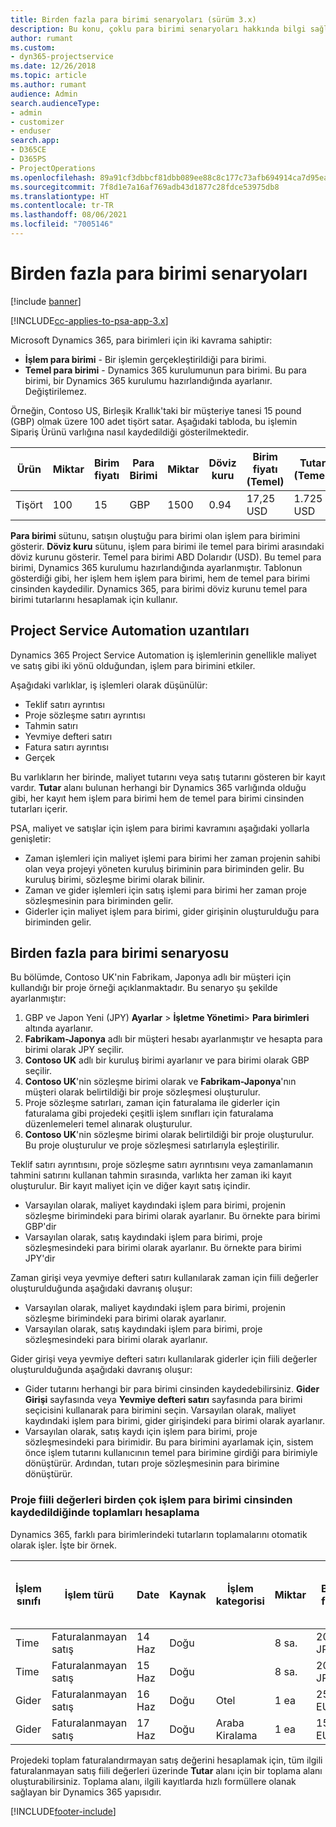 ```yaml
---
title: Birden fazla para birimi senaryoları (sürüm 3.x)
description: Bu konu, çoklu para birimi senaryoları hakkında bilgi sağlar.
author: rumant
ms.custom:
- dyn365-projectservice
ms.date: 12/26/2018
ms.topic: article
ms.author: rumant
audience: Admin
search.audienceType:
- admin
- customizer
- enduser
search.app:
- D365CE
- D365PS
- ProjectOperations
ms.openlocfilehash: 89a91cf3dbbcf81dbb089ee88c8c177c73afb694914ca7d95eae96776d38abed
ms.sourcegitcommit: 7f8d1e7a16af769adb43d1877c28fdce53975db8
ms.translationtype: HT
ms.contentlocale: tr-TR
ms.lasthandoff: 08/06/2021
ms.locfileid: "7005146"
---
```

# <a name="multiple-currency-scenarios"></a>Birden fazla para birimi senaryoları

[!include [banner](../includes/psa-now-project-operations.md)]

[!INCLUDE[cc-applies-to-psa-app-3.x](../includes/cc-applies-to-psa-app-3x.md)]

Microsoft Dynamics 365, para birimleri için iki kavrama sahiptir:

- **İşlem para birimi** - Bir işlemin gerçekleştirildiği para birimi. 
- **Temel para birimi** - Dynamics 365 kurulumunun para birimi. Bu para birimi, bir Dynamics 365 kurulumu hazırlandığında ayarlanır. Değiştirilemez.

Örneğin, Contoso US, Birleşik Krallık'taki bir müşteriye tanesi 15 pound (GBP) olmak üzere 100 adet tişört satar. Aşağıdaki tabloda, bu işlemin Sipariş Ürünü varlığına nasıl kaydedildiği gösterilmektedir.

| Ürün | Miktar | Birim fiyatı | Para Birimi | Miktar | Döviz kuru | Birim fiyatı (Temel)| Tutar (Temel)|
|---------|----------|----------------|----------|--------|---------------|----------------------|--------------|
| Tişört | 100      | 15             | GBP      | 1500   | 0.94          | 17,25 USD               | 1.725 USD       |

**Para birimi** sütunu, satışın oluştuğu para birimi olan işlem para birimini gösterir. **Döviz kuru** sütunu, işlem para birimi ile temel para birimi arasındaki döviz kurunu gösterir. Temel para birimi ABD Dolarıdır (USD). Bu temel para birimi, Dynamics 365 kurulumu hazırlandığında ayarlanmıştır.
Tablonun gösterdiği gibi, her işlem hem işlem para birimi, hem de temel para birimi cinsinden kaydedilir. Dynamics 365, para birimi döviz kurunu temel para birimi tutarlarını hesaplamak için kullanır.

## <a name="project-service-automation-extensions"></a>Project Service Automation uzantıları

Dynamics 365 Project Service Automation iş işlemlerinin genellikle maliyet ve satış gibi iki yönü olduğundan, işlem para birimini etkiler.

Aşağıdaki varlıklar, iş işlemleri olarak düşünülür:

- Teklif satırı ayrıntısı
- Proje sözleşme satırı ayrıntısı
- Tahmin satırı
- Yevmiye defteri satırı
- Fatura satırı ayrıntısı
- Gerçek

Bu varlıkların her birinde, maliyet tutarını veya satış tutarını gösteren bir kayıt vardır. **Tutar** alanı bulunan herhangi bir Dynamics 365 varlığında olduğu gibi, her kayıt hem işlem para birimi hem de temel para birimi cinsinden tutarları içerir. 

PSA, maliyet ve satışlar için işlem para birimi kavramını aşağıdaki yollarla genişletir:

- Zaman işlemleri için maliyet işlemi para birimi her zaman projenin sahibi olan veya projeyi yöneten kuruluş biriminin para biriminden gelir. Bu kuruluş birimi, sözleşme birimi olarak bilinir.
- Zaman ve gider işlemleri için satış işlemi para birimi her zaman proje sözleşmesinin para biriminden gelir.
- Giderler için maliyet işlem para birimi, gider girişinin oluşturulduğu para biriminden gelir.

## <a name="multiple-currency-scenario"></a>Birden fazla para birimi senaryosu

Bu bölümde, Contoso UK'nin Fabrikam, Japonya adlı bir müşteri için kullandığı bir proje örneği açıklanmaktadır. Bu senaryo şu şekilde ayarlanmıştır:

1. GBP ve Japon Yeni (JPY) **Ayarlar** \> **İşletme Yönetimi**\> **Para birimleri**  altında ayarlanır. 
2. **Fabrikam-Japonya** adlı bir müşteri hesabı ayarlanmıştır ve hesapta para birimi olarak JPY seçilir.
3. **Contoso UK** adlı bir kuruluş birimi ayarlanır ve para birimi olarak GBP seçilir.
4. **Contoso UK**'nin sözleşme birimi olarak ve **Fabrikam-Japonya**'nın müşteri olarak belirtildiği bir proje sözleşmesi oluşturulur.
5. Proje sözleşme satırları, zaman için faturalama ile giderler için faturalama gibi projedeki çeşitli işlem sınıfları için faturalama düzenlemeleri temel alınarak oluşturulur.
6. **Contoso UK**'nin sözleşme birimi olarak belirtildiği bir proje oluşturulur. Bu proje oluşturulur ve proje sözleşmesi satırlarıyla eşleştirilir.


Teklif satırı ayrıntısını, proje sözleşme satırı ayrıntısını veya zamanlamanın tahmini satırını kullanan tahmin sırasında, varlıkta her zaman iki kayıt oluşturulur. Bir kayıt maliyet için ve diğer kayıt satış içindir.

- Varsayılan olarak, maliyet kaydındaki işlem para birimi, projenin sözleşme birimindeki para birimi olarak ayarlanır. Bu örnekte para birimi GBP'dir
- Varsayılan olarak, satış kaydındaki işlem para birimi, proje sözleşmesindeki para birimi olarak ayarlanır. Bu örnekte para birimi JPY'dir

Zaman girişi veya yevmiye defteri satırı kullanılarak zaman için fiili değerler oluşturulduğunda aşağıdaki davranış oluşur:

- Varsayılan olarak, maliyet kaydındaki işlem para birimi, projenin sözleşme birimindeki para birimi olarak ayarlanır.
- Varsayılan olarak, satış kaydındaki işlem para birimi, proje sözleşmesindeki para birimi olarak ayarlanır.

Gider girişi veya yevmiye defteri satırı kullanılarak giderler için fiili değerler oluşturulduğunda aşağıdaki davranış oluşur:

- Gider tutarını herhangi bir para birimi cinsinden kaydedebilirsiniz. **Gider Girişi** sayfasında veya **Yevmiye defteri satırı** sayfasında para birimi seçicisini kullanarak para birimini seçin. Varsayılan olarak, maliyet kaydındaki işlem para birimi, gider girişindeki para birimi olarak ayarlanır. 
- Varsayılan olarak, satış kaydı için işlem para birimi, proje sözleşmesindeki para birimidir. Bu para birimini ayarlamak için, sistem önce işlem tutarını kullanıcının temel para birimine girdiği para birimiyle dönüştürür. Ardından, tutarı proje sözleşmesinin para birimine dönüştürür. 

### <a name="computing-roll-ups-when-project-actuals-are-recorded-in-multiple-transaction-currencies"></a>Proje fiili değerleri birden çok işlem para birimi cinsinden kaydedildiğinde toplamları hesaplama

Dynamics 365, farklı para birimlerindeki tutarların toplamalarını otomatik olarak işler. İşte bir örnek.

| İşlem sınıfı | İşlem türü| Date   | Kaynak | İşlem kategorisi | Miktar | Birim fiyatı | Miktar      | Döviz kuru | Temel para birimi cinsinden tutar |
|-------------------|------------------|--------|----------|----------------------|----------|--------------|-------------|---------------|----------------|
| Time              | Faturalanmayan satış   | 14 Haz | Doğu  |                      | 8 sa.    | 20.000 JPY    | 160.000 JPY | 123           | 1.300,81 USD    |
| Time              | Faturalanmayan satış   | 15 Haz | Doğu  |                      | 8 sa.    | 20.000 JPY    | 160.000 JPY | 123           | 1.300,81 USD    |
| Gider           | Faturalanmayan satış   | 16 Haz | Doğu  | Otel                | 1 ea     | 250 EUR      | 250 EUR     | 0.94          | 265,95 USD     |
| Gider           | Faturalanmayan satış   | 17 Haz | Doğu  | Araba Kiralama           | 1 ea     | 150 EUR      | 150 EUR     | 0.94          | 159,57 USD     |

Projedeki toplam faturalandırmayan satış değerini hesaplamak için, tüm ilgili faturalanmayan satış fiili değerleri üzerinde **Tutar** alanı için bir toplama alanı oluşturabilirsiniz. Toplama alanı, ilgili kayıtlarda hızlı formüllere olanak sağlayan bir Dynamics 365 yapısıdır.


[!INCLUDE[footer-include](../includes/footer-banner.md)]